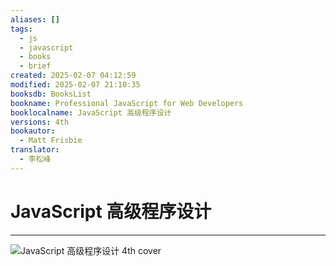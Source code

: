 ```yaml
---
aliases: []
tags:
  - js
  - javascript
  - books
  - brief
created: 2025-02-07 04:12:59
modified: 2025-02-07 21:10:35
booksdb: BooksList
bookname: Professional JavaScript for Web Developers
booklocalname: JavaScript 高级程序设计
versions: 4th
bookautor:
  - Matt Frisbie
translator:
  - 李松峰
---
```


# JavaScript 高级程序设计

---

![JavaScript 高级程序设计 4th cover](https://img9.doubanio.com/view/subject/l/public/s33703494.jpg)

